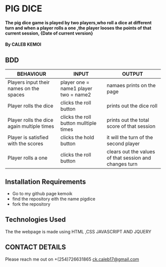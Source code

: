 # PIG DICE
#### The pig dice game is played by two players,who roll a dice at different turn and when a player rolls a one ,the player looses the points of that current session, {Date of current version}
#### By **CALEB KEMOI**
## BDD
| BEHAVIOUR                                  	| INPUT                                  	| OUTPUT                                                 	|
|--------------------------------------------	|----------------------------------------	|--------------------------------------------------------	|
| Players input their names on the spaces    	| player one = name1 player two = name2  	| namaes prints on the page                              	|
| Player rolls the dice                      	| clicks the roll button                 	| prints out the dice roll                               	|
| Player rolls the dice again multiple times 	| clicks the roll button mulltiple times 	| prints out the total score of that session             	|
| Player is satisfied with the scores        	| clicks the hold button                 	| it will the turn of the second player                  	|
| Player rolls a one                         	| clicks the roll button                 	| clears out the values of that session and changes turn 	|
## Installation Requirements
* Go to my github page kemoik 
* find the repository eith the name pigdice
* fork the repository
## Technologies Used
The the webpage is made using HTML ,CSS JAVASCRIPT AND JQUERY

## CONTACT DETAILS
Please reach me out on 
+(254)726631865
ck.caleb17@gmail.com

  

